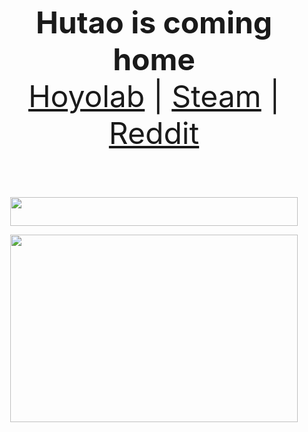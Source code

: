 <p align="center">
  <font size = "32">
  <b>Hutao is coming home</b><br>
  <a href="https://www.hoyolab.com/accountCenter/postList?id=22872774">Hoyolab</a> |
  <a href="https://steamcommunity.com/id/phantzn/">Steam</a> |
  <a href="https://www.reddit.com/user/Braykzmi">Reddit</a>
  <br><br>
  </font>  
</p>

<p align="center">
  <img width = "460" height="46" src="https://www.codewars.com/users/braykzmi/badges/large">
</p>
<p align="center">
  <img width="460" height="300" src="https://upload-os-bbs.hoyolab.com/upload/2021/07/23/46275262/efab9ffcf11a137e0d2980b9b778cf76_1876530580762177839.gif?x-oss-process=image/resize,s_740/quality,q_80/auto-orient,0/interlace,1/format,gif">
</p>



<!--
**braykzmi/braykzmi** is a ✨ _special_ ✨ repository because its `README.md` (this file) appears on your GitHub profile.

Here are some ideas to get you started:

- 🔭 I’m currently working on ...
- 🌱 I’m currently learning ...
- 👯 I’m looking to collaborate on ...
- 🤔 I’m looking for help with ...
- 💬 Ask me about ...
- 📫 How to reach me: ...
- 😄 Pronouns: ...
- ⚡ Fun fact: ...
-->
